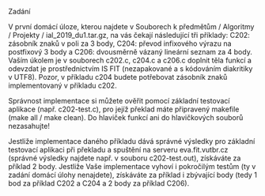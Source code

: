 Zadání 

V první domácí úloze, kterou najdete v Souborech k předmětům / Algoritmy / Projekty / ial_2019_du1.tar.gz,  na vás čekají následující tři příklady:
C202: zásobník znaků v poli za 3 body,
C204: převod infixového výrazu na postfixový 3 body a
C206: dvousměrně vázaný lineární seznam za 4 body.
Vaším úkolem je v souborech c202.c, c204.c a c206.c doplnit těla funkcí a odevzdat je prostřednictvím IS FIT (nezapakované a s kódováním diakritiky v UTF8). Pozor, v příkladu c204 budete potřebovat zásobník znaků implementovaný v příkladu c202.

Správnost implementace si můžete ověřit pomocí základní testovací aplikace (např. c202-test.c), pro jejíž překlad máte připravený makefile (make all / make clean). Do hlaviček funkcí ani do hlavičkových souborů nezasahujte!

Jestliže implementace daného příkladu dává správné výsledky pro základní testovací aplikaci při překladu a spuštění na serveru eva.fit.vutbr.cz (správné výsledky najdete např. v souboru c202-test.out), získáváte za příklad 2 body. Jestliže Vaše implementace vyhoví i pokročilým testům (ty v zadání domácí úlohy nenajdete), získáváte za příklad i zbývající body (tedy 1 bod za příklad C202 a C204 a 2 body za příklad C206).
